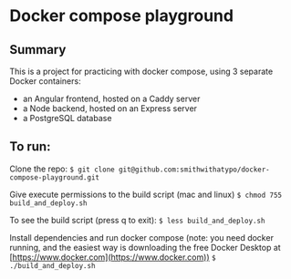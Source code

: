 # Docker compose playground

## Summary

This is a project for practicing with docker compose, using 3 separate Docker containers: 
- an Angular frontend, hosted on a Caddy server
- a Node backend, hosted on an Express server
- a PostgreSQL database

## To run:

Clone the repo:
`$ git clone git@github.com:smithwithatypo/docker-compose-playground.git`

Give execute permissions to the build script (mac and linux)
`$ chmod 755 build_and_deploy.sh`

To see the build script (press q to exit):
`$ less build_and_deploy.sh`

Install dependencies and run docker compose
(note: you need docker running, and the easiest way is downloading the free Docker Desktop at [https://www.docker.com](https://www.docker.com))
`$ ./build_and_deploy.sh`
